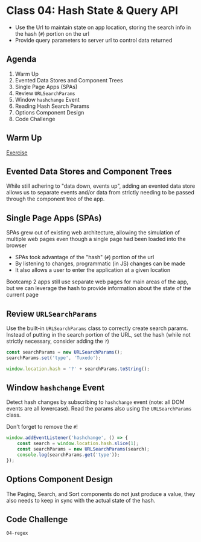Class 04: Hash State & Query API
===

- Use the Url to maintain state on app location, storing the search info in the hash (`#`) portion on the url
- Provide query parameters to server url to control data returned

## Agenda

1. Warm Up
1. Evented Data Stores and Component Trees
1. Single Page Apps (SPAs)
1. Review `URLSearchParams`
1. Window `hashchange` Event
1. Reading Hash Search Params
1. Options Component Design
1. Code Challenge 

## Warm Up

[Exercise](./warm-up.md)

## Evented Data Stores and Component Trees

While still adhering to "data down, events up", adding an
evented data store allows us to separate events and/or data 
from strictly needing to be passed through the component tree
of the app.

## Single Page Apps (SPAs)

SPAs grew out of existing web architecture, allowing the simulation
of multiple web pages even though a single page had been loaded into the browser

- SPAs took advantage of the "hash" (`#`) portion of the url
- By listening to changes, programmatic (in JS) changes can be made
- It also allows a user to enter the application at a given location

Bootcamp 2 apps still use separate web pages for main areas of the app, but we can leverage the hash to provide information about the
state of the current page

## Review `URLSearchParams`

Use the built-in `URLSearchParams` class to correctly create search
params. Instead of putting in the search portion of the URL, set the hash (while not strictly necessary, consider adding the `?`)

```js
const searchParams = new URLSearchParams();
searchParams.set('type', 'Tuxedo');

window.location.hash = '?' + searchParams.toString();
```

## Window `hashchange` Event

Detect hash changes by subscribing to `hashchange` event (note: all DOM events are all lowercase). Read the params also using the `URLSearchParams` class. 

Don't forget to remove the `#`!

```js
window.addEventListener('hashchange', () => {
    const search = window.location.hash.slice(1);
    const searchParams = new URLSearchParams(search);
    console.log(searchParams.get('type'));
});
```

## Options Component Design

The Paging, Search, and Sort components do not just produce a value, they also needs to keep in sync with the actual state of the hash.

## Code Challenge

`04-regex`

